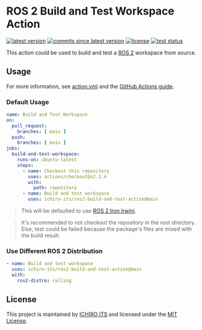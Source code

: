 # ROS 2 Build and Test Workspace Action

[![latest version](https://img.shields.io/github/v/release/ichiro-its/ros2-build-and-test-action)](https://github.com/ichiro-its/ros2-build-and-test-action/releases/)
[![commits since latest version](https://img.shields.io/github/commits-since/ichiro-its/ros2-build-and-test-action/latest)](https://github.com/ichiro-its/ros2-build-and-test-action/releases/)
[![license](https://img.shields.io/github/license/ichiro-its/ros2-build-and-test-action)](./LICENSE)
[![test status](https://img.shields.io/github/workflow/status/ichiro-its/ros2-build-and-test-action/Action%20Test?label=test)](https://github.com/ichiro-its/ros2-build-and-test-action/actions)

This action could be used to build and test a [ROS 2](https://www.ros.org/) workspace from source.

## Usage

For more information, see [action.yml](./action.yml) and the [GitHub Actions guide](https://docs.github.com/en/actions/learn-github-actions/introduction-to-github-actions).

### Default Usage

```yaml
name: Build and Test Workspace
on:
  pull_request:
    branches: [ main ]
  push:
    branches: [ main ]
jobs:
  build-and-test-workspace:
    runs-on: ubuntu-latest
    steps:
      - name: Checkout this repository
        uses: actions/checkout@v2.3.4
        with:
          path: repository
      - name: Build and test workspace
        uses: ichiro-its/ros2-build-and-test-action@main
```

> This will be defaulted to use [ROS 2 Iron Irwini](https://docs.ros.org/en/foxy/Releases/Release-Iron-Irwini.html).

> It's recommended to not checkout the repository in the root directory.
> Else, test could be failed because the package's files are mixed with the build result.

### Use Different ROS 2 Distribution

```yaml
- name: Build and test workspace
  uses: ichiro-its/ros2-build-and-test-action@main
  with:
    ros2-distro: rolling
```

## License

This project is maintained by [ICHIRO ITS](https://github.com/ichiro-its) and licensed under the [MIT License](./LICENSE).
